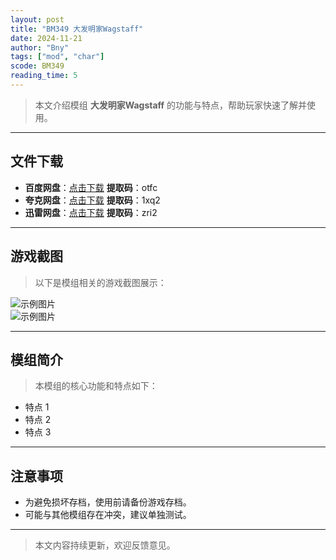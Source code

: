 ```yaml
---
layout: post
title: "BM349 大发明家Wagstaff"
date: 2024-11-21
author: "Bny"
tags: ["mod", "char"]
scode: BM349
reading_time: 5
---
```


> 本文介绍模组 **大发明家Wagstaff** 的功能与特点，帮助玩家快速了解并使用。

---





## 文件下载
- **百度网盘**：[点击下载](https://pan.baidu.com/s/1IaHyO9FdPo4uav2aytIF0Q?pwd=otfc)  **提取码**：otfc  
- **夸克网盘**：[点击下载](https://pan.quark.cn/s/8055fecdea58?pwd=1xq2)  **提取码**：1xq2  
- **迅雷网盘**：[点击下载](https://pan.xunlei.com/s/VOCCbVWMjiygokyKG9OUQWpnA1?pwd=zri2)  **提取码**：zri2  

---

## 游戏截图
> 以下是模组相关的游戏截图展示：

![示例图片](https://example.com/screenshot1.jpg)  
![示例图片](https://example.com/screenshot2.jpg)

---

## 模组简介
> 本模组的核心功能和特点如下：
- 特点 1
- 特点 2
- 特点 3

---

## 注意事项
- 为避免损坏存档，使用前请备份游戏存档。
- 可能与其他模组存在冲突，建议单独测试。

---

> 本文内容持续更新，欢迎反馈意见。
